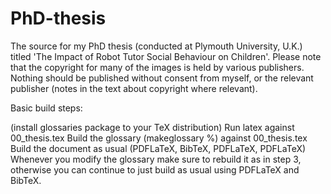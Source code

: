 # PhD-thesis
The source for my PhD thesis (conducted at Plymouth University, U.K.) titled 'The Impact of Robot Tutor Social Behaviour on Children'. Please note that the copyright for many of the images is held by various publishers. Nothing should be published without consent from myself, or the relevant publisher (notes in the text about copyright where relevant).

Basic build steps:

(install glossaries package to your TeX distribution)
Run latex against 00_thesis.tex
Build the glossary (makeglossary %) against 00_thesis.tex
Build the document as usual (PDFLaTeX, BibTeX, PDFLaTeX, PDFLaTeX)
Whenever you modify the glossary make sure to rebuild it as in step 3, otherwise you can continue to just build as usual using PDFLaTeX and BibTeX.
